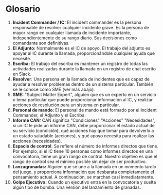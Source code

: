 
# Glosario

1. **Incident Commander / IC:** El incident commander es la persona responsable de resolver cualquier incidente grave. Es la persona de mayor rango en cualquier llamada de incidente importante, independientemente de su rango diario. Sus decisiones como comandante son definitivas.
1. **El Adjunto:** Normalmente es el IC de apoyo. El trabajo del adjunto es apoyar al IC durante la llamada, proporcionándole cualquier ayuda que necesite.
1. **Escriba:** El trabajo del escriba es mantener un registro de todas las actividades realizadas durante la llamada en un registro de chat escrito en Slack.
1. **Resolver:** Una persona en la llamada de incidentes que es capaz de ayudar a resolver problemas dentro de un sistema particular. También se le conoce como SME (ver más abajo).
1. **SME:** "Subject Matter Expert", alguien que es un experto en un servicio o tema particular que puede proporcionar información al IC, y realizar acciones de resolución para un sistema en particular.
1. **Personal de mando:** El personal de mando está formado por el Incident Commander, el Adjunto y el Escriba.
1. **Informe CAN:** CAN significa "Condiciones" "Acciones" "Necesidades", si un IC le pide un informe CAN, debe proporcionar el estado actual de su servicio (condición), qué acciones hay que tomar para devolverlo a un estado saludable (acciones), y qué apoyo necesita para realizar las acciones (necesidades).
1. **Espacio de control:** Se refiere al número de informes directos que tiene. Por ejemplo, si el IC tiene 10 personas como informes directos en una convocatoria, tiene un gran rango de control. Nuestro objetivo es que el rango de control sea el mínimo posible sin dejar de ser productivo.
1. **Lanzagranadas:** Alguien que se une a la llamada en un momento tardío del juego, y proporciona información que desbarata completamente el pensamiento actual. A continuación, se marchan casi inmediatamente.
1. **Golpe Ejecutivo:** Cuando un ejecutivo entra en la convocatoria y suelta algún tipo de bomba. Una versión del lanzamiento de granadas.

